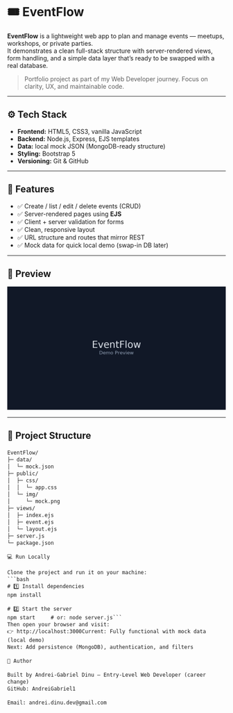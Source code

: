 # 🎟️ EventFlow

**EventFlow** is a lightweight web app to plan and manage events — meetups, workshops, or private parties.  
It demonstrates a clean full-stack structure with server-rendered views, form handling, and a simple data layer that’s ready to be swapped with a real database.

> Portfolio project as part of my Web Developer journey. Focus on clarity, UX, and maintainable code.

---

## ⚙️ Tech Stack

- **Frontend:** HTML5, CSS3, vanilla JavaScript  
- **Backend:** Node.js, Express, EJS templates  
- **Data:** local mock JSON (MongoDB-ready structure)  
- **Styling:** Bootstrap 5  
- **Versioning:** Git & GitHub  

---

## 🚀 Features

- ✅ Create / list / edit / delete events (CRUD)  
- ✅ Server-rendered pages using **EJS**  
- ✅ Client + server validation for forms  
- ✅ Clean, responsive layout  
- ✅ URL structure and routes that mirror REST  
- ✅ Mock data for quick local demo (swap-in DB later)  

---

## 📸 Preview

![Preview](public/img/mock.png)

---

## 🧩 Project Structure

```text
EventFlow/
├─ data/
│  └─ mock.json
├─ public/
│  ├─ css/
│  │  └─ app.css
│  └─ img/
│     └─ mock.png
├─ views/
│  ├─ index.ejs
│  ├─ event.ejs
│  └─ layout.ejs
├─ server.js
└─ package.json

💻 Run Locally

Clone the project and run it on your machine:
```bash
# 1️⃣ Install dependencies
npm install

# 2️⃣ Start the server
npm start     # or: node server.js```
Then open your browser and visit:
👉 http://localhost:3000Current: Fully functional with mock data (local demo)
Next: Add persistence (MongoDB), authentication, and filters

👤 Author

Built by Andrei-Gabriel Dinu — Entry-Level Web Developer (career change)
GitHub: AndreiGabriel1

Email: andrei.dinu.dev@gmail.com
